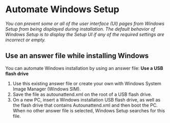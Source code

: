 # Automate Windows Setup
*You can prevent some or all of the user interface (UI) pages from Windows Setup from being displayed during installation. The default behavior of Windows Setup is to display the Setup UI if any of the required settings are incorrect or empty.*

## Use an answer file while installing Windows
You can automate Windows installation by using an answer file:
**Use a USB flash drive**
1. Use this existing answer file or create your own with Windows System Image Manager (Windows SIM).
2. Save the file as autounattend.xml on the root of a USB flash drive.
3. On a new PC, insert a Windows installation USB flash drive, as well as the flash drive that contains Autounattend.xml and then boot the PC. When no other answer file is selected, Windows Setup searches for this file.
